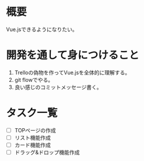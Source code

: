 # 概要
Vue.jsできるようになりたい。

# 開発を通して身につけること
1. Trelloの偽物を作ってVue.jsを全体的に理解する。
2. git flowでやる。
3. 良い感じのコミットメッセージ書く。

# タスク一覧
- [ ] TOPページの作成
- [ ] リスト機能作成
- [ ] カード機能作成
- [ ] ドラッグ&ドロップ機能作成